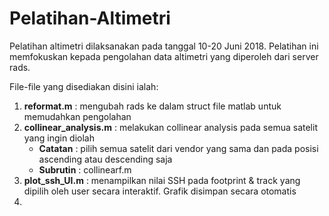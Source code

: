# Pelatihan-Altimetri
Pelatihan altimetri dilaksanakan pada tanggal 10-20 Juni 2018. Pelatihan ini memfokuskan kepada pengolahan data altimetri yang diperoleh dari server rads.

File-file yang disediakan disini ialah:
1. **reformat.m** : mengubah rads ke dalam struct file matlab untuk memudahkan pengolahan
2. **collinear_analysis.m** : melakukan collinear analysis pada semua satelit yang ingin diolah
    *  **Catatan** : pilih semua satelit dari vendor yang sama dan pada posisi ascending atau descending saja
    *  **Subrutin** : collinearf.m
3. **plot_ssh_UI.m** : menampilkan nilai SSH pada footprint & track yang dipilih oleh user secara interaktif. Grafik disimpan secara otomatis
4. 
